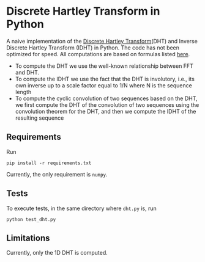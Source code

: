 # Discrete Hartley Transform in Python
A naive implementation of the [Discrete Hartley Transform](https://en.wikipedia.org/wiki/Discrete_Hartley_transform)(DHT) and Inverse Discrete Hartley Transform (IDHT) in Python. The code has not been optimized for speed. All computations are based on formulas listed [here](https://en.wikipedia.org/wiki/Discrete_Hartley_transform#Properties).

 - To compute the DHT we use the well-known relationship between FFT and DHT. 
 - To compute the IDHT we use the fact that the DHT is involutory, i.e., its own inverse up to a scale factor equal to 1/N where N is the sequence length
 - To compute the cyclic convolution of two sequences based on the DHT, we first compute the DHT of the convolution of two sequences using the convolution theorem for the DHT, and then we compute the IDHT of the resulting sequence
 
## Requirements
Run

`pip install -r requirements.txt`

Currently, the only requirement is `numpy`.
## Tests
To execute tests, in the same directory where `dht.py` is, run 

`python test_dht.py`
## Limitations
Currently, only the 1D DHT is computed.
